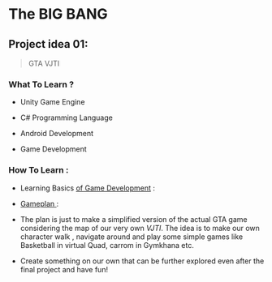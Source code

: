 # The BIG BANG

## Project idea 01:
  > GTA VJTI

### What To Learn ?

- Unity Game Engine 

- C# Programming Language 

- Android Development 

- Game Development 

### How To Learn :

- Learning Basics [of Game Development](https://youtube.com/playlist?list=PLZ1b66Z1KFKi_AxdUDtVX_fHT6IqzhV55) :

- [ Gameplan ](https://developer.android.com/games/guides):

- The plan is just to make a simplified version of the actual GTA game considering the map of our very own *VJTI*.
  The idea is to make our own character walk , navigate around and play some simple games like Basketball in virtual Quad,
  carrom in Gymkhana etc. 
  
- Create something on our own that can be further explored even after the final project and have fun!
 
